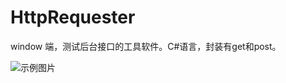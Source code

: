 # HttpRequester
window 端，测试后台接口的工具软件。C#语言，封装有get和post。


![示例图片](https://github.com/ZhangYuShui/HttpRequester/blob/master/introduce.png)
